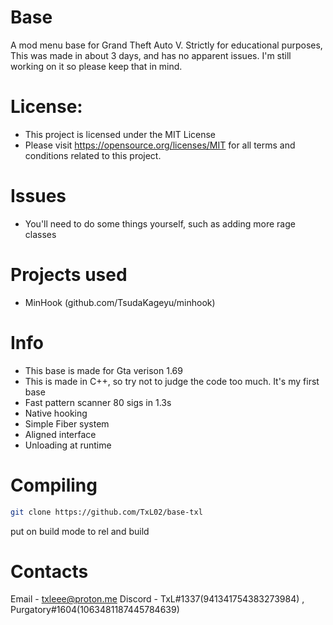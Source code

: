 # Base
 A mod menu base for Grand Theft Auto V. Strictly for educational purposes, This was made in about 3 days, and has no apparent issues.
 I'm still working on it so please keep that in mind.

# License:
- This project is licensed under the MIT License
- Please visit https://opensource.org/licenses/MIT for all terms and conditions related to this project.

# Issues
- You'll need to do some things yourself, such as adding more rage classes

# Projects used
- MinHook (github.com/TsudaKageyu/minhook)

# Info
- This base is made for Gta verison 1.69
- This is made in C++, so try not to judge the code too much. It's my first base
- Fast pattern scanner 80 sigs in 1.3s 
- Native hooking 
- Simple Fiber system 
- Aligned interface 
- Unloading at runtime

# Compiling
```bash
git clone https://github.com/TxL02/base-txl
```
put on build mode to rel and build
# Contacts
Email - txleee@proton.me
Discord - TxL#1337(941341754383273984) , Purgatory#1604(1063481187445784639)
